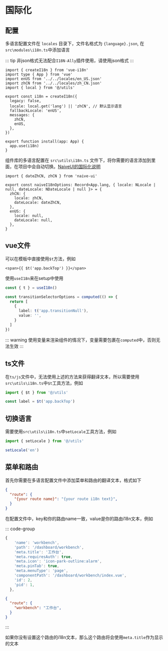# 国际化

## 配置

多语言配置文件在 `locales` 目录下，文件名格式为 `{language}.json`, 在`src\modules\i18n.ts`中添加语言

::: tip
非json格式无法配合`I18N-Ally`插件使用，请使用json格式
:::

```ts{3,4,12,13}
import { createI18n } from 'vue-i18n'
import type { App } from 'vue'
import enUS from '../../locales/en_US.json'
import zhCN from '../../locales/zh_CN.json'
import { local } from '@/utils'

export const i18n = createI18n({
  legacy: false,
  locale: local.get('lang') || 'zhCN', // 默认显示语言
  fallbackLocale: 'enUS',
  messages: {
    zhCN,
    enUS,
  },
})

export function install(app: App) {
  app.use(i18n)
}

```

组件库的多语言配置在 `src\utils\i18n.ts` 文件下，将你需要的语言添加到里面，在项目中会自动切换。[NaiveUI的国际化说明](https://www.naiveui.com/zh-CN/light/docs/i18n)

```ts{1,4,5,6,7}
import { dateZhCN, zhCN } from 'naive-ui'

export const naiveI18nOptions: Record<App.lang, { locale: NLocale | null, dateLocale: NDateLocale | null }> = {
  zhCN: {
    locale: zhCN,
    dateLocale: dateZhCN,
  },
  enUS: {
    locale: null,
    dateLocale: null,
  },
}

```

## vue文件

可以在模板中直接使用`$t`方法，例如

```vue{3}
<span>{{ $t('app.backTop') }}</span>

```

使用`useI18n`来在setup中使用

```ts
const { t } = useI18n()

const transitionSelectorOptions = computed(() => {
  return [
    {
      label: t('app.transitionNull'),
      value: '',
    }
  ]
})

```

::: warning
使用变量来渲染组件的情况下，变量需要包裹在`computed`中，否则无法生效
:::

## ts文件

在`ts/js`文件中，无法使用上述的方法来获得翻译文本，所以需要使用`src\utils\i18n.ts`中`$t`工具方法，例如

```ts
import { $t } from '@/utils'

const label = $t('app.backTop')
```

## 切换语言

需要使用`src\utils\i18n.ts`中`setLocale`工具方法，例如

```ts
import { setLocale } from '@/utils'

setLocale('en')
```

## 菜单和路由

首先你需要在多语言配置文件中添加菜单和路由的翻译文本，格式如下

```json
{
  "route": {
    "{your route name}": "{your route i18n text}",
  }
}

```

在配置文件中，key和你的路由name一致，value是你的路由i18n文本，例如

::: code-group

```ts [route]{2}
{
    'name': 'workbench',
    'path': '/dashboard/workbench',
    'meta.title': '工作台',
    'meta.requiresAuth': true,
    'meta.icon': 'icon-park-outline:alarm',
    'meta.pinTab': true,
    'meta.menuType': 'page',
    'componentPath': '/dashboard/workbench/index.vue',
    'id': 2,
    'pid': 1,
  },
```

```json [locale]{3}
{
  "route": {
    "workbench": "工作台",
  }
}
```

:::

如果你没有设置这个路由的i18n文本，那么这个路由将会使用`meta.title`作为显示的文本
